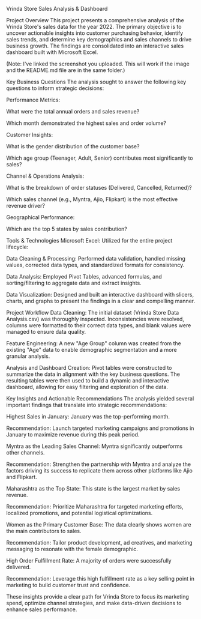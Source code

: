 Vrinda Store Sales Analysis & Dashboard

Project Overview
This project presents a comprehensive analysis of the Vrinda Store's sales data for the year 2022. The primary objective is to uncover actionable insights into customer purchasing behavior, identify sales trends, and determine key demographics and sales channels to drive business growth. The findings are consolidated into an interactive sales dashboard built with Microsoft Excel.

(Note: I've linked the screenshot you uploaded. This will work if the image and the README.md file are in the same folder.)

Key Business Questions
The analysis sought to answer the following key questions to inform strategic decisions:

Performance Metrics:

What were the total annual orders and sales revenue?

Which month demonstrated the highest sales and order volume?

Customer Insights:

What is the gender distribution of the customer base?

Which age group (Teenager, Adult, Senior) contributes most significantly to sales?

Channel & Operations Analysis:

What is the breakdown of order statuses (Delivered, Cancelled, Returned)?

Which sales channel (e.g., Myntra, Ajio, Flipkart) is the most effective revenue driver?

Geographical Performance:

Which are the top 5 states by sales contribution?

Tools & Technologies
Microsoft Excel: Utilized for the entire project lifecycle:

Data Cleaning & Processing: Performed data validation, handled missing values, corrected data types, and standardized formats for consistency.

Data Analysis: Employed Pivot Tables, advanced formulas, and sorting/filtering to aggregate data and extract insights.

Data Visualization: Designed and built an interactive dashboard with slicers, charts, and graphs to present the findings in a clear and compelling manner.

Project Workflow
Data Cleaning: The initial dataset (Vrinda Store Data Analysis.csv) was thoroughly inspected. Inconsistencies were resolved, columns were formatted to their correct data types, and blank values were managed to ensure data quality.

Feature Engineering: A new "Age Group" column was created from the existing "Age" data to enable demographic segmentation and a more granular analysis.

Analysis and Dashboard Creation: Pivot tables were constructed to summarize the data in alignment with the key business questions. The resulting tables were then used to build a dynamic and interactive dashboard, allowing for easy filtering and exploration of the data.

Key Insights and Actionable Recommendations
The analysis yielded several important findings that translate into strategic recommendations:

Highest Sales in January: January was the top-performing month.

Recommendation: Launch targeted marketing campaigns and promotions in January to maximize revenue during this peak period.

Myntra as the Leading Sales Channel: Myntra significantly outperforms other channels.

Recommendation: Strengthen the partnership with Myntra and analyze the factors driving its success to replicate them across other platforms like Ajio and Flipkart.

Maharashtra as the Top State: This state is the largest market by sales revenue.

Recommendation: Prioritize Maharashtra for targeted marketing efforts, localized promotions, and potential logistical optimizations.

Women as the Primary Customer Base: The data clearly shows women are the main contributors to sales.

Recommendation: Tailor product development, ad creatives, and marketing messaging to resonate with the female demographic.

High Order Fulfillment Rate: A majority of orders were successfully delivered.

Recommendation: Leverage this high fulfillment rate as a key selling point in marketing to build customer trust and confidence.

These insights provide a clear path for Vrinda Store to focus its marketing spend, optimize channel strategies, and make data-driven decisions to enhance sales performance.
